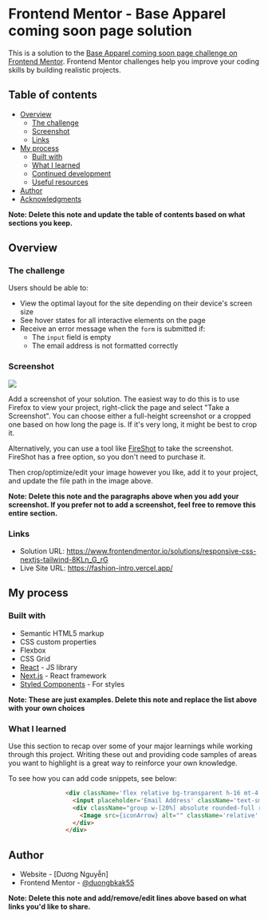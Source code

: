 # Frontend Mentor - Base Apparel coming soon page solution

This is a solution to the [Base Apparel coming soon page challenge on Frontend Mentor](https://www.frontendmentor.io/challenges/base-apparel-coming-soon-page-5d46b47f8db8a7063f9331a0). Frontend Mentor challenges help you improve your coding skills by building realistic projects. 

## Table of contents

- [Overview](#overview)
  - [The challenge](#the-challenge)
  - [Screenshot](#screenshot)
  - [Links](#links)
- [My process](#my-process)
  - [Built with](#built-with)
  - [What I learned](#what-i-learned)
  - [Continued development](#continued-development)
  - [Useful resources](#useful-resources)
- [Author](#author)
- [Acknowledgments](#acknowledgments)

**Note: Delete this note and update the table of contents based on what sections you keep.**

## Overview

### The challenge

Users should be able to:

- View the optimal layout for the site depending on their device's screen size
- See hover states for all interactive elements on the page
- Receive an error message when the `form` is submitted if:
  - The `input` field is empty
  - The email address is not formatted correctly

### Screenshot

![](./screenshot.jpg)

Add a screenshot of your solution. The easiest way to do this is to use Firefox to view your project, right-click the page and select "Take a Screenshot". You can choose either a full-height screenshot or a cropped one based on how long the page is. If it's very long, it might be best to crop it.

Alternatively, you can use a tool like [FireShot](https://getfireshot.com/) to take the screenshot. FireShot has a free option, so you don't need to purchase it. 

Then crop/optimize/edit your image however you like, add it to your project, and update the file path in the image above.

**Note: Delete this note and the paragraphs above when you add your screenshot. If you prefer not to add a screenshot, feel free to remove this entire section.**

### Links

- Solution URL: https://www.frontendmentor.io/solutions/responsive-css-nextjs-tailwind-8KLn_G_rG
- Live Site URL: https://fashion-intro.vercel.app/

## My process

### Built with

- Semantic HTML5 markup
- CSS custom properties
- Flexbox
- CSS Grid
- [React](https://reactjs.org/) - JS library
- [Next.js](https://nextjs.org/) - React framework
- [Styled Components](https://tailwindcss.com/) - For styles

**Note: These are just examples. Delete this note and replace the list above with your own choices**

### What I learned

Use this section to recap over some of your major learnings while working through this project. Writing these out and providing code samples of areas you want to highlight is a great way to reinforce your own knowledge.

To see how you can add code snippets, see below:

```html
                <div className='flex relative bg-transparent h-16 mt-4 items-center justify-center'>
                  <input placeholder='Email Address' className='text-sm placeholder-myred-700 bg-transparent border-2 rounded-full pl-10 flex-1 h-full outline-none text-pink-500'></input>
                  <div className="group w-[20%] absolute rounded-full right-0 items-center justify-center flex h-full gradient-btn shadow-xl shadow-fuchsia-200 hover:cursor-pointer">
                    <Image src={iconArrow} alt="" className='relative' />
                  </div>
                </div>
```

## Author

- Website - [Dương Nguyễn]
- Frontend Mentor - [@duongbkak55](https://www.frontendmentor.io/profile/duongbkak55)

**Note: Delete this note and add/remove/edit lines above based on what links you'd like to share.**
